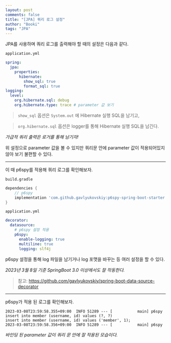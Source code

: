 ```yaml
---
layout: post
comments: false
title: "[JPA] 쿼리 로그 설정"
author: "Booki"
tags: "JPA"
---
```


JPA를 사용하며 쿼리 로그를 출력해야 할 때의 설정은 다음과 같다.

`application.yml`

```yaml
spring:
  jpa:
    properties:
      hibernate:
        show_sql: true
        format_sql: true
logging:
  level:
    org.hibernate.sql: debug
    org.hibernate.type: trace # parameter 값 보기
```

> `show_sql` 옵션은 `System.out` 에 Hibernate 실행 SQL을 남기고,
> 

> `org.hibernate.sql` 옵션은 logger를 통해 Hibernate 실행 SQL을 남긴다.
> 

*가급적 쿼리 출력은 로거를 통해 남기자!*

위 설정으로 parameter 값을 볼 수 있지만 쿼리문 안에 parameter 값이 적용되어있지 않아 보기 불편할 수 있다.

---

이 때 p6spy를 적용해 쿼리 로그를 확인해보자.

`build.gradle`

```groovy
dependencies {
	// p6spy
	implementation 'com.github.gavlyukovskiy:p6spy-spring-boot-starter:1.9.0'
}
```

`application.yml`

```yaml
decorator:
  datasource:
    # p6spy 설정 적용
    p6spy:
      enable-logging: true
      multiline: true
      logging: slf4j
```

p6spy 설정을 통해 log 파일을 남기거나 log 포맷을 바꾸는 등 여러 설정을 할 수 있다.

*2023년 3월 8일 기준 SpringBoot 3.0 이상에서도 잘 작동한다.*

> 참고: <https://github.com/gavlyukovskiy/spring-boot-data-source-decorator>

---

p6spy가 적용 된 로그를 확인해보자.

```
2023-03-08T23:59:58.355+09:00  INFO 51289 --- [           main] p6spy
insert into member (username, id) values (?, ?)
insert into member (username, id) values ('member', 1);
2023-03-08T23:59:58.356+09:00  INFO 51289 --- [           main] p6spy
```

*바인딩 된 parameter 값이 쿼리 문 안에 잘 적용된 모습이다.*